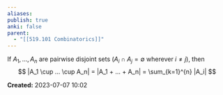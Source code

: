 ```yaml
---
aliases: 
publish: true
anki: false
parent:
  - "[[519.101 Combinatorics]]"
---
```

If $A_1,..., A_n$ are pairwise disjoint sets ($A_i \cap A_j = \emptyset$  wherever $i \neq j$), then
$$
|A_1 \cup ... \cup A_n| = |A_1 + ... + A_n| = \sum_{k=1}^{n} |A_i|
$$


**Created:** 2023-07-07 10:02